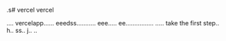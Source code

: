 .s# vercel
vercel

....
vercelapp......
eeedss...........
eee.....
 ee................
.....
 take the first step..
h..
ss..
j..
..
